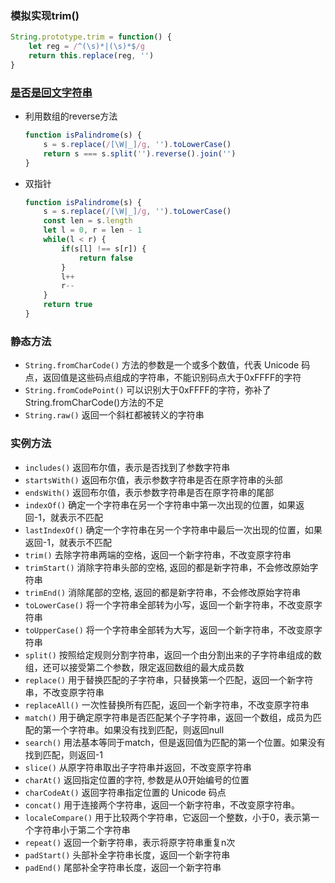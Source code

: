 
### 模拟实现trim()
```js
String.prototype.trim = function() {
    let reg = /^(\s)*|(\s)*$/g
    return this.replace(reg, '')
}
```

### [是否是回文字符串](https://leetcode-cn.com/problems/valid-palindrome/)
- 利用数组的reverse方法
    ```js
    function isPalindrome(s) {
        s = s.replace(/[\W|_]/g, '').toLowerCase()
        return s === s.split('').reverse().join('')
    }
    ```
- 双指针
    ```js
    function isPalindrome(s) {
        s = s.replace(/[\W|_]/g, '').toLowerCase()
        const len = s.length
        let l = 0, r = len - 1
        while(l < r) {
            if(s[l] !== s[r]) {
                return false
            }
            l++
            r--
        }
        return true
    }
    ```

### 静态方法
- `String.fromCharCode()` 方法的参数是一个或多个数值，代表 Unicode 码点，返回值是这些码点组成的字符串，不能识别码点大于0xFFFF的字符
- `String.fromCodePoint()` 可以识别大于0xFFFF的字符，弥补了String.fromCharCode()方法的不足
- `String.raw()` 返回一个斜杠都被转义的字符串

### 实例方法
- `includes()` 返回布尔值，表示是否找到了参数字符串
- `startsWith()` 返回布尔值，表示参数字符串是否在原字符串的头部
- `endsWith()` 返回布尔值，表示参数字符串是否在原字符串的尾部
- `indexOf()` 确定一个字符串在另一个字符串中第一次出现的位置，如果返回-1，就表示不匹配
- `lastIndexOf()` 确定一个字符串在另一个字符串中最后一次出现的位置，如果返回-1，就表示不匹配
- `trim()` 去除字符串两端的空格，返回一个新字符串，不改变原字符串
- `trimStart()` 消除字符串头部的空格, 返回的都是新字符串，不会修改原始字符串
- `trimEnd()` 消除尾部的空格, 返回的都是新字符串，不会修改原始字符串
- `toLowerCase()` 将一个字符串全部转为小写，返回一个新字符串，不改变原字符串
- `toUpperCase()` 将一个字符串全部转为大写，返回一个新字符串，不改变原字符串
- `split()` 按照给定规则分割字符串，返回一个由分割出来的子字符串组成的数组，还可以接受第二个参数，限定返回数组的最大成员数
- `replace()` 用于替换匹配的子字符串，只替换第一个匹配，返回一个新字符串，不改变原字符串
- `replaceAll()` 一次性替换所有匹配，返回一个新字符串，不改变原字符串
- `match()` 用于确定原字符串是否匹配某个子字符串，返回一个数组，成员为匹配的第一个字符串。如果没有找到匹配，则返回null
- `search()` 用法基本等同于match，但是返回值为匹配的第一个位置。如果没有找到匹配，则返回-1
- `slice()` 从原字符串取出子字符串并返回，不改变原字符串
- `charAt()` 返回指定位置的字符, 参数是从0开始编号的位置
- `charCodeAt()` 返回字符串指定位置的 Unicode 码点
- `concat()` 用于连接两个字符串，返回一个新字符串，不改变原字符串。
- `localeCompare()` 用于比较两个字符串，它返回一个整数，小于0，表示第一个字符串小于第二个字符串
- `repeat()` 返回一个新字符串，表示将原字符串重复n次
- `padStart()` 头部补全字符串长度，返回一个新字符串
- `padEnd()` 尾部补全字符串长度，返回一个新字符串





